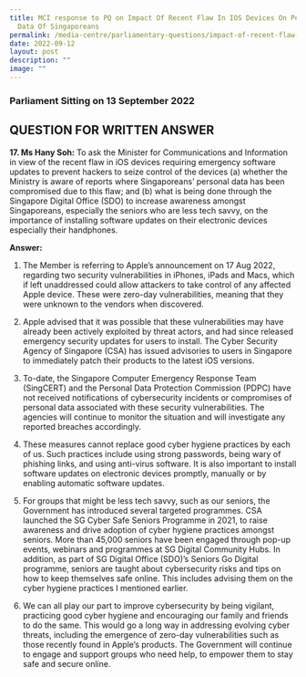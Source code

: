 ```yaml
---
title: MCI response to PQ on Impact Of Recent Flaw In IOS Devices On Personal
  Data Of Singaporeans
permalink: /media-centre/parliamentary-questions/impact-of-recent-flaw-in-ios-devices-on-personal-data/
date: 2022-09-12
layout: post
description: ""
image: ""
---
```

### Parliament Sitting on 13 September 2022

QUESTION FOR WRITTEN ANSWER
------------------------------------

**17. Ms Hany Soh:** To ask the Minister for Communications and Information in view of the recent flaw in iOS devices requiring emergency software updates to prevent hackers to seize control of the devices (a) whether the Ministry is aware of reports where Singaporeans’ personal data has been compromised due to this flaw; and (b) what is being done through the Singapore Digital Office (SDO) to increase awareness amongst Singaporeans, especially the seniors who are less tech savvy, on the importance of installing software updates on their electronic devices especially their handphones.

**Answer:**

1. The Member is referring to Apple’s announcement on 17 Aug 2022, regarding two security vulnerabilities in iPhones, iPads and Macs, which if left unaddressed could allow attackers to take control of any affected Apple device. These were zero-day vulnerabilities, meaning that they were unknown to the vendors when discovered.

2. Apple advised that it was possible that these vulnerabilities may have already been actively exploited by threat actors, and had since released emergency security updates for users to install. The Cyber Security Agency of Singapore (CSA) has issued advisories to users in Singapore to immediately patch their products to the latest iOS versions.

3. To-date, the Singapore Computer Emergency Response Team (SingCERT) and the Personal Data Protection Commission (PDPC) have not received notifications of cybersecurity incidents or compromises of personal data associated with these security vulnerabilities. The agencies will continue to monitor the situation and will investigate any reported breaches accordingly.

4. These measures cannot replace good cyber hygiene practices by each of us. Such practices include using strong passwords, being wary of phishing links, and using anti-virus software. It is also important to install software updates on electronic devices promptly, manually or by enabling automatic software updates.

5. For groups that might be less tech savvy, such as our seniors, the Government has introduced several targeted programmes. CSA launched the SG Cyber Safe Seniors Programme in 2021, to raise awareness and drive adoption of cyber hygiene practices amongst seniors. More than 45,000 seniors have been engaged through pop-up events, webinars and programmes at SG Digital Community Hubs. In addition, as part of SG Digital Office (SDO)’s Seniors Go Digital programme, seniors are taught about cybersecurity risks and tips on how to keep themselves safe online. This includes advising them on the cyber hygiene practices I mentioned earlier.

6. We can all play our part to improve cybersecurity by being vigilant, practicing good cyber hygiene and encouraging our family and friends to do the same. This would go a long way in addressing evolving cyber threats, including the emergence of zero-day vulnerabilities such as those recently found in Apple’s products. The Government will continue to engage and support groups who need help, to empower them to stay safe and secure online.